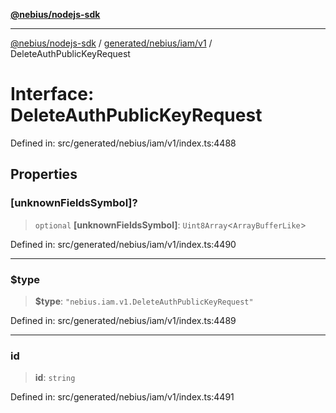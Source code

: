 [**@nebius/nodejs-sdk**](../../../../../README.md)

***

[@nebius/nodejs-sdk](../../../../../README.md) / [generated/nebius/iam/v1](../README.md) / DeleteAuthPublicKeyRequest

# Interface: DeleteAuthPublicKeyRequest

Defined in: src/generated/nebius/iam/v1/index.ts:4488

## Properties

### \[unknownFieldsSymbol\]?

> `optional` **\[unknownFieldsSymbol\]**: `Uint8Array`\<`ArrayBufferLike`\>

Defined in: src/generated/nebius/iam/v1/index.ts:4490

***

### $type

> **$type**: `"nebius.iam.v1.DeleteAuthPublicKeyRequest"`

Defined in: src/generated/nebius/iam/v1/index.ts:4489

***

### id

> **id**: `string`

Defined in: src/generated/nebius/iam/v1/index.ts:4491
